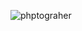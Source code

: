 ![phptograher](https://www.google.com/imgres?q=image%20address&imgurl=https%3A%2F%2Fi.pinimg.com%2F564x%2Ff0%2Fa4%2F17%2Ff0a4170e43fae6a84ff990b6df105199.jpg&imgrefurl=https%3A%2F%2Fin.pinterest.com%2Fpin%2F187673509451922931%2F&docid=jbEsYBFb4x5SlM&tbnid=uLtTFkb00MN8mM&vet=12ahUKEwjJjvGqtraNAxX3yTgGHUIkF8gQM3oFCIEBEAA..i&w=560&h=560&hcb=2&ved=2ahUKEwjJjvGqtraNAxX3yTgGHUIkF8gQM3oFCIEBEAA)